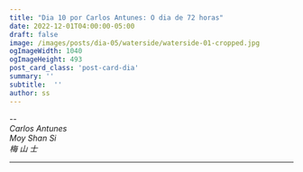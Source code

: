 ```yaml
---
title: "Dia 10 por Carlos Antunes: O dia de 72 horas"
date: 2022-12-01T04:00:00-05:00
draft: false
image: /images/posts/dia-05/waterside/waterside-01-cropped.jpg
ogImageWidth: 1040
ogImageHeight: 493
post_card_class: 'post-card-dia'
summary: ''
subtitle:  ''
author: ss
---
```



--  
_Carlos Antunes_  
_Moy Shan Si_  
_梅 山 士_  

***